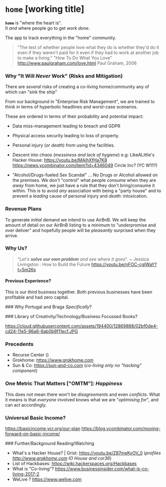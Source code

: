# `home` [working title]

**`home`** is "where the heart is". <br />
It _and_ where people go to get _work done_.

The app to track everything in the "home" community.


> "The test of whether people love what they do is whether they'd do it even if they weren't paid for it even if they had to work at another job to make a living." "How To Do What You Love" http://www.paulgraham.com/love.html Paul Graham, 2006

### Why "It Will _Never_ Work" (Risks and Mitigation)

There are _several_ risks of creating a co-living home/community
any of which can "sink the ship"

From our background in "Enterprise Risk Management",
we are trained to think in terms of hyperbolic headlines
and worst-case scenarios.

These are ordered in terms of their probability and potential impact:

+ Data miss-management leading to breach and GDPR

+ Physical access security leading to loss of property.

+ Personal injury (_or death_) from using the facilities.

+ Descent into _chaos_ (_messiness and lack of hygiene_)
  e.g: LikeALittle's Hacker House: https://youtu.be/MAihXfHa7K8
  https://news.ycombinator.com/item?id=4346049 Circle Inc? (YC W11?)


+ "Alcohol/Drugs-fueled Sex Scandal" ...
No Drugs or Alcohol allowed on the premises.
We don't "control" what people consume when they are _away_ from home,
we just have a rule that they don't bring/consume it within.
This is to avoid _any_ association with being a "party house"
and to prevent a _leading_ cause of personal injury and _death_: intoxication.


### Revenue Plans

To generate _initial_ demand we intend to use AirBnB.
We will keep the amount of detail on our AirBnB listing to a minimum
to "underpromise and over deliver"
and hopefully people will be _pleasantly_ surprised when they arrive.




### Why Us?




> "_Let's **solve our own problem** and see where it goes_".﻿
~ Jessica Livingston : How to Build the Future
https://youtu.be/nFOC-cgIWaY?t=5m26s

#### Previous Experience?

This is our _third_ business together.
Both previous businesses have been profitable and had zero capital.


### Why Portugal and Braga _Specifically_?



### Library of Creativity/Technology/Business Focussed Books?

https://cloud.githubusercontent.com/assets/194400/12869888/02bf0de4-cd24-11e5-96a6-6ab0b9f11ecf.JPG




### Precedents

+ Recurse Center ()
+ Grokhome: https://www.grokhome.com
+ Sun & Co: https://sun-and-co.com (_co-living only no "hacking" component_)







### One Metric That Matters ["OMTM"]: _Happiness_


This does not mean there won't be _disagreements_ and even _conflicts_.
What it means is that _everyone_ involved knows what we are "_optimising for_",
and can act accordingly.




### Universal Basic Income?

https://basicincome.ycr.org/our-plan
https://blog.ycombinator.com/moving-forward-on-basic-income/



### Further/Background Reading/Watching

+ What's a Hacker House? | Grist: https://youtu.be/Z87meKvOV_0
(_profiles http://www.grokhome.com IO House and cor36_)
+ List of Hackbases: https://wiki.hackerspaces.org/Hackbases
+ What is "Co-living"? https://www.businessinsider.com/what-is-co-living-2017-2
+ WeLive ? https://www.welive.com

